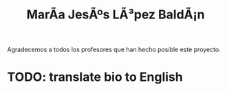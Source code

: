 ﻿---
translationKey: MariaJesus
# Display name
title: MarÃ­a JesÃºs LÃ³pez BaldÃ¡n

# Is this the primary user of the site?
superuser: false

# Role/position
role: Departamento de IngenierÃ­as de Sistemas y AutomÃ¡tica


# Organizational groups that you belong to (for People widget)
#   Set this to `[]` or comment out if you are not using People widget.
user_groups:
  - Collaborating Professors
---

Agradecemos a todos los profesores que han hecho posible este proyecto.

# TODO: translate bio to English
